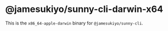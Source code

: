 # @jamesukiyo/sunny-cli-darwin-x64

This is the `x86_64-apple-darwin` binary for `@jamesukiyo/sunny-cli`.